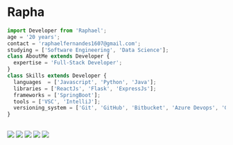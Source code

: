 <h1>Rapha</h1>

```javascript
import Developer from 'Raphael';
age = '20 years';
contact = 'raphaelfernandes1607@gmail.com';
studying = ['Software Engineering', 'Data Science'];
class AboutMe extends Developer {
  expertise = 'Full-Stack Developer';
}
class Skills extends Developer {
  languages  = ['Javascript', 'Python', 'Java'];
  libraries = ['ReactJs', 'Flask', 'ExpressJs'];
  frameworks = ['SpringBoot'];
  tools = ['VSC', 'IntelliJ'];
  versioning_system = ['Git', 'GitHub', 'Bitbucket', 'Azure Devops', 'Gitlab'];
}
```
     
##

<div> 
  <a href="https://instagram.com/faellnandes" target="_blank"><img src="https://img.shields.io/badge/-Instagram-%23E4405F?style=for-the-badge&logo=instagram&logoColor=white" target="_blank"></a>
 	<a href="https://www.twitch.tv/raphafernands" target="_blank"><img src="https://img.shields.io/badge/Twitch-9146FF?style=for-the-badge&logo=twitch&logoColor=white" target="_blank"></a>
 <a href="https://discord.gg/82nNHMQEcW" target="_blank"><img src="https://img.shields.io/badge/Discord-7289DA?style=for-the-badge&logo=discord&logoColor=white" target="_blank"></a> 
  <a href = "mailto:raphaelfernandes1607@gmail.com"><img src="https://img.shields.io/badge/-Gmail-%23333?style=for-the-badge&logo=gmail&logoColor=white" target="_blank"></a>
  <a href="https://www.linkedin.com/in/raphael-augusto-almeida-fernandes" target="_blank"><img src="https://img.shields.io/badge/-LinkedIn-%230077B5?style=for-the-badge&logo=linkedin&logoColor=white" target="_blank"></a> 
</div>
